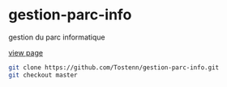# gestion-parc-info
gestion du parc informatique

[view page](https://tostenn.github.io/gestion-parc-info/)
```bash
git clone https://github.com/Tostenn/gestion-parc-info.git
git checkout master
```
